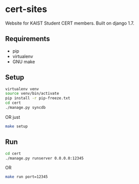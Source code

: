 cert-sites
==========

Website for KAIST Student CERT members.
Built on django 1.7.

Requirements
------------

- pip
- virtualenv
- GNU make

Setup
-----

```sh
virtualenv venv
source venv/bin/activate
pip install -r pip-freeze.txt
cd cert
./manage.py syncdb
```

OR just
```sh
make setup
```

Run
---

```sh
cd cert
./manage.py runserver 0.0.0.0:12345
```
OR
```sh
make run port=12345
```

